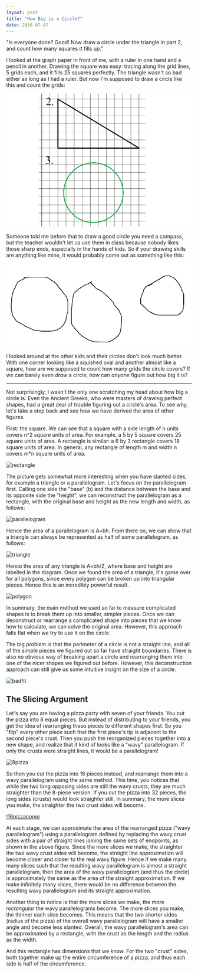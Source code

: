 ```yaml
---
layout: post
title: "How Big is a Circle?"
date: 2016-07-07
---
```


"Is everyone done? Good! Now draw a circle under the triangle in part 2, and count how many squares it fills up."

I looked at the graph paper in front of me, with a ruler in one hand and a pencil in another. Drawing the square was easy: tracing along the grid lines, 5 grids each, and it fills 25 squares perfectly. The triangle wasn't so bad either as long as I had a ruler. But now I'm supposed to draw a circle like this and count the grids:

![Grid Sheet](/images/circle/gridsheet.png)

Someone told me before that to draw a good circle you need a compass, but the teacher wouldn't let us use them in class because nobody likes those sharp ends, especially in the hands of kids. So if your drawing skills are anything like mine, it would probably come out as something like this:

![Bad Circle](/images/circle/badcircle.png)

I looked around at the other kids and their circles don't look much better. With one corner looking like a squished oval and another almost like a square, how are we supposed to count how many grids the circle covers? If we can barely even *draw* a circle, how can *anyone* figure out how big it is? 

------------------------------------------------------------------------------------------------------------------------------------

Not surprisingly, I wasn't the only one scratching my head about how big a circle is. Even the Ancient Greeks, who were masters of drawing perfect shapes, had a great deal of trouble figuring out a circle's area. To see why, let's take a step back and see how we have derived the area of other figures. 

First: the square. We can see that a square with a side length of n units covers n^2 square units of area. For example, a 5 by 5 square covers 25 square units of area. A rectangle is similar: a 6 by 3 rectangle covers 18 square units of area. In general, any rectangle of length m and width n covers m*n square units of area.

![rectangle](/images/circle/rectangle.png)

The picture gets somewhat more interesting when you have slanted sides, for example a triangle or a parallelogram. Let's focus on the parallelogram first. Calling one side the "base" (b) and the distance between the base and its opposite side the "height", we can reconstruct the parallelogram as a rectangle, with the original base and height as the new length and width, as follows:

![parallelogram](/images/circle/parallelogram.png)

Hence the area of a parallelogram is A=bh. From there on, we can show that a triangle can always be represented as half of some parallelogram, as follows:

![triangle](/images/circle/triangle.png)

Hence the area of any triangle is A=bh/2, where base and height are labelled in the diagram. Once we found the area of a triangle, it's game over for all polygons, since every polygon can be broken up into triangular pieces. Hence this is an incredibly powerful result.

![polygon](/images/circle/polygon.png)

In summary, the main method we used so far to measure complicated shapes is to break them up into smaller, simpler pieces. Once we can deconstruct or rearrange a complicated shape into pieces that we know how to calculate, we can solve the original area. However, this approach falls flat when we try to use it on the circle.

The big problem is that the perimeter of a circle is not a straight line, and all of the simple pieces we figured out so far have straight boundaries. There is also no obvious way of breaking apart a circle and rearranging them into one of the nicer shapes we figured out before. However, this deconstruction approach can still give us some intuitive insight on the size of a circle.

![badfit](/images/circle/badfit.png)

<h2>The Slicing Argument</h2> 

Let's say you are having a pizza party with seven of your friends. You cut the pizza into 8 equal pieces. But instead of distributing to your friends, you get the idea of rearranging these pieces to different shapes first. So you "flip" every other piece such that the first piece's tip is adjacent to the second piece's crust. Then you push the reorganized pieces together into a new shape, and realize that it kind of looks like a "wavy" parallelogram. If only the crusts were straight lines, it would be a parallelogram!

![8pizza](/images/circle/8pizza.png)

So then you cut the pizza into 16 pieces instead, and rearrange them into a wavy parallelogram using the same method. This time, you notices that while the two long opposing sides are still the wavy crusts, they are much straighter than the 8-piece version. If you cut the pizza into 32 pieces, the long sides (crusts) would look straighter still. In summary, the more slices you make, the straighter the two crust sides will become. 

[!16pizzacomp](/images/circle/16pizzacomp.png)

At each stage, we can approximate the area of the rearranged pizza ("wavy parallelogram") using a parallelogram defined by replacing the wavy crust sides with a pair of straight lines joining the same sets of endpoints, as shown in the above figure. Since the more slices we make, the straighter the two wavy crust sides will become, the straight line approximation will become closer and closer to the real wavy figure. Hence if we make many. many slices such that the resulting wavy parallelogram is almost a straight parallelogram, then the area of the wavy parallelogram (and thus the circle) is approximately the same as the area of the straight approximation. If we make infinitely many slices, there would be no difference between the resulting wavy parallelogram and its straight approximation.

Another thing to notice is that the more slices we make, the more *rectangular* the wavy parallelograms become. The more slices you make, the thinner each slice becomes. This means that the two shorter sides (radius of the pizza) of the overall wavy parallelogram will have a smaller angle and become less slanted. Overall, the wavy parallelogram's area can be approximated by a rectangle, with the crust as the length and the radius as the width.

And this rectangle has dimensions that we know. For the two "crust" sides, both together make up the entire circumference of a pizza, and thus each side is half of the circumference. 
